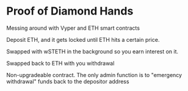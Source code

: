 # Proof of Diamond Hands

Messing around with Vyper and ETH smart contracts

Deposit ETH, and it gets locked until ETH hits a certain price.

Swapped with wSTETH in the background so you earn interest on it.

Swapped back to ETH with you withdrawal

Non-upgradeable contract. The only admin function is to "emergency withdrawal" funds back to the depositor address